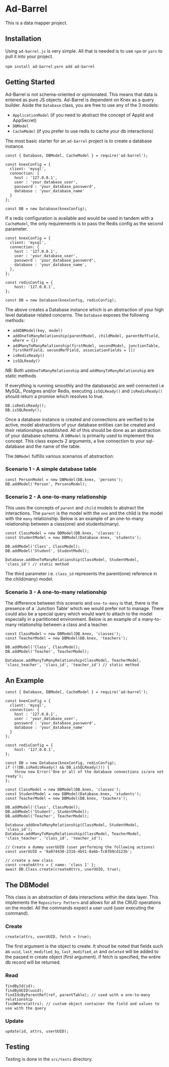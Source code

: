 # Ad-Barrel
This is a data mapper project.

## Installation
Using `ad-barrel.js` is very simple. All that is needed is to use `npm` or `yarn` to pull it into your project.

```npm install ad-barrel```
```yarn add ad-barrel```

## Getting Started
Ad-Barrel is not schema-oriented or opinionated. This means that data is entered as pure JS objects. Ad-Barrel is dependent on Knex as a query builder. Aside the `Database` class, you are free to use any of the 3 models:

- `ApplicationModel` (if you need to abstract the concept of AppId and AppSecret)
- `DBModel`
- `CacheModel` (if you prefer to use redis to cache your db interactions)

The most basic starter for an `ad-barrel` project is to create a database instance.

```
const { Database, DBModel, CacheModel } = require('ad-barrel');

const knexConfig = {
  client: 'mysql',
  connection: {
    host : '127.0.0.1',
    user : 'your_database_user',
    password : 'your_database_password',
    database : 'your_database_name'
  }
};

const DB = new Database(knexConfig);
```

If a redis configuration is available and would be used in tandem with a `CacheModel`, the only requirements is to pass the Redis config as the second parameter.

```
const knexConfig = {
  client: 'mysql',
  connection: {
    host : '127.0.0.1',
    user : 'your_database_user',
    password : 'your_database_password',
    database : 'your_database_name',
  },
};

const redisConfig = {
    host: '127.0.0.1',
};

const DB = new Database(knexConfig, redisConfig);
```

The above creates a Database instance which is an abstraction of your high level database related concerns. The `Database` exposes the following methods:

* `addDBModel(key, model)`
* `addOneToManyRelationship(parentModel, childModel, parentRefField, where = {})`
* `addManyToManyRelationship(firstModel, secondModel, junctionTable, firstRefField, secondRefField, associationFields = [])`
* `isRedisReady()`
* `isSQLReady()`

NB: Both `addOneToManyRelationship` and `addManyToManyRelationship` are static methods

If everything is running smoothly and the database(s) are well connected i.e MySQL, Postgres and/or Redis, executing `isSQLReady()` and `isRedisReady()` should return a promise which resolves to true.

```
DB.isRedisReady();
DB.isSQLReady();
```

Once a database instance is created and connections are verified to be active, model abstractions of your database entities can be created and their relationships established. All of this should be done as an abstraction of your database schema. A `DBModel` is primarily used to implement this concept. This class expects 2 arguments, a live connection to your sql-database and the name of the table.

The `DBModel` fulfills various scenarios of abstraction:

### Scenario 1 - A simple database table

```
const PersonModel = new DBModel(DB.knex, 'persons');
DB.addModel('Person', PersonsModel);
```

### Scenario 2 - A one-to-many relationship

This uses the concepts of `parent` and `child` models to abstract the interactions. The `parent` is the model with the `one` and the child is the model with the `many` relationship. Below is an example of an one-to-many relationship between a class(one) and students(many).

```
const ClassModel = new DBModel(DB.knex, 'classes');
const StudentModel = new DBModel(Database.knex, 'students');

DB.addModel('Class', ClassModel);
DB.addModel('Student', StudentModel);

Database.addOneToManyRelationship(ClassModel, StudentModel, 'class_id') // static method
```

The third parameter i.e. `class_id` represents the parent(one) reference in the child(many) model.

### Scenario 3 - A one-to-many relationship

The difference between this scenario and `one-to-many` is that, there is the presence of a `Junction Table' which we would prefer not to manage. There could also be a special query which would want to attach to the model especially in a partitioned environment. Below is an example of a many-to-many relationship between a class and a teacher.

```
const ClassModel = new DBModel(DB.knex, 'classes');
const TeacherModel = new DBModel(DB.knex, 'teachers');

DB.addModel('Class', ClassModel);
DB.addModel('Teacher', TeacherModel);

Database.addManyToManyRelationship(ClassModel, TeacherModel, 'class_teacher', 'class_id', 'teacher_id') // static method
```

## An Example 

```
const { Database, DBModel, CacheModel } = require('ad-barrel');

const knexConfig = {
  client: 'mysql',
  connection: {
    host : '127.0.0.1',
    user : 'your_database_user',
    password : 'your_database_password',
    database : 'your_database_name'
  }
};

const redisConfig = {
    host: '127.0.0.1',
};

const DB = new Database(knexConfig, redisConfig);
if (!(DB.isRedisReady() && DB.isSQLReady())) {
    throw new Error('One or all of the database connections is/are not ready');
};

const ClassModel = new DBModel(DB.knex, 'classes');
const StudentModel = new DBModel(Database.knex, 'students');
const TeacherModel = new DBModel(DB.knex, 'teachers');

DB.addModel('Class', ClassModel);
DB.addModel('Student', StudentModel);
DB.addModel('Teacher', TeacherModel);

Database.addOneToManyRelationship(ClassModel, StudentModel, 'class_id');
Database.addManyToManyRelationship(ClassModel, TeacherModel, 'class_teacher', 'class_id', 'teacher_id');

// Create a dummy userUUID (user performing the following actions)
const userUUID = '9a074430-2316-4b51-8a6b-fc07b9cd123b';

// create a new class
const createAttrs = { name: 'class 1' };
await DB.Class.create(createAttrs, userUUID, true);
```

## The DBModel

This class is an abstraction of data interactions within the data layer. This implements the `Repository Pattern` and allows for all the CRUD operations on the model. All the commands expect a user uuid (user executing the command).

### Create

```
create(attrs, userUUID, fetch = true);
```
The first argument is the object to create. It shoud be noted that fields such as `uuid`, `last_modified_by`, `last_modified_at` and `deleted` will be added to the passed in create object (first argument). If fetch is specified, the entire db record will be returned.

### Read

```
findById(id);
findByUUID(uuid);
findIdsByParentRef(ref, parentTable); // used with a one-to-many relationship
findWhere(attrs); // custom object container the field and values to use with the query
```

### Update

```
update(id, attrs, userUUID);
```

## Testing

Testing is done in the `src/tests` directory.
